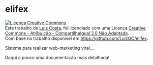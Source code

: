 elifex
======

<a rel="license" href="http://creativecommons.org/licenses/by-sa/3.0/deed.pt"><img alt="Licença Creative Commons" style="border-width:0" src="http://i.creativecommons.org/l/by-sa/3.0/88x31.png" /></a><br />Este trabalho de <a xmlns:cc="http://creativecommons.org/ns#" href="https://www.elifex.com.br" property="cc:attributionName" rel="cc:attributionURL">Luiz Costa</a>, foi licenciado com uma Licença <a rel="license" href="http://creativecommons.org/licenses/by-sa/3.0/deed.pt">Creative Commons - Atribuição - CompartilhaIgual 3.0 Não Adaptada</a>.<br />Com base no trabalho disponível em <a xmlns:dct="http://purl.org/dc/terms/" href="https://github.com/LuizGC/elifex" rel="dct:source">https://github.com/LuizGC/elifex</a>.

Sistema para realizar web-marketing viral....

Daqui a pouco uma documentação mais detalhada!